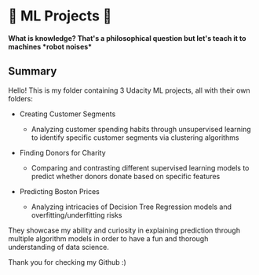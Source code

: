 # 🤖 ML Projects 🤖
#### What is knowledge? That's a philosophical question but let's teach it to machines \*robot noises\*

## Summary

Hello! This is my folder containing 3 Udacity ML projects, all with their own folders:
- Creating Customer Segments
  - Analyzing customer spending habits through unsupervised learning to identify specific customer segments via clustering algorithms

- Finding Donors for Charity
  - Comparing and contrasting different supervised learning models to predict whether donors donate based on specific features

- Predicting Boston Prices
  - Analyzing intricacies of Decision Tree Regression models and overfitting/underfitting risks


They showcase my ability and curiosity in explaining prediction through multiple algorithm models in order to have a fun and thorough understanding of data science.


Thank you for checking my Github :)
